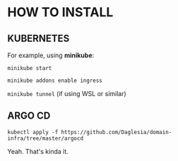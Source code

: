 # HOW TO INSTALL

## KUBERNETES

For example, using **minikube**:

`minikube start`

`minikube addons enable ingress`

`minikube tunnel` (if using WSL or similar)

## ARGO CD

`kubectl apply -f https://github.com/Daglesia/domain-infra/tree/master/argocd`

Yeah. That's kinda it.